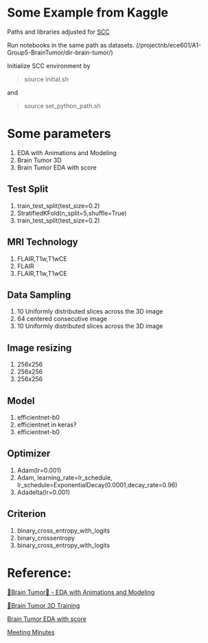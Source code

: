 # Some Example from Kaggle

Paths and libraries adjusted for [SCC](https://scc-ondemand.bu.edu/)

Run notebooks in the same path as datasets. (/projectnb/ece601/A1-Group5-BrainTumor/dir-brain-tumor/)

Initialize SCC environment by 

> source initial.sh

and 

> source set_python_path.sh

# Some parameters
1. EDA with Animations and Modeling
2. Brain Tumor 3D 
3. Brain Tumor EDA with score

## Test Split
1. train_test_split(test_size=0.2)
2. StratifiedKFold(n_split=5,shuffle=True)
3. train_test_split(test_size=0.2)


## MRI Technology
1. FLAIR,T1w,T1wCE
2. FLAIR
3. FLAIR,T1w,T1wCE

## Data Sampling
1. 10 Uniformly distributed slices across the 3D image
2. 64 centered consecutive image
3. 10 Uniformly distributed slices across the 3D image

## Image resizing
1. 256x256
2. 256x256
3. 256x256

## Model
1. efficientnet-b0
2. efficientnet in keras?
3. efficientnet-b0

## Optimizer
1. Adam(lr=0.001)
2. Adam, learning_rate=lr_schedule, lr_schedule=ExponentialDecay(0.0001,decay_rate=0.96)
3. Adadelta(lr=0.001)

## Criterion
1. binary_cross_entropy_with_logits
2. binary_crossentropy
3. binary_cross_entropy_with_logits

# Reference:

[🧠Brain Tumor🧠 - EDA with Animations and Modeling](https://www.kaggle.com/ihelon/brain-tumor-eda-with-animations-and-modeling)	

[🧠Brain Tumor 3D Training](https://www.kaggle.com/ammarnassanalhajali/brain-tumor-3d-training)

[Brain Tumor EDA with score](https://www.kaggle.com/blade001/brain-tumor-eda-with-score)

[Meeting Minutes](https://docs.google.com/document/d/1po9hrZAp04lbLL3IngvLaURMMgkMC6j_7K1OG1VMwKI/edit)

